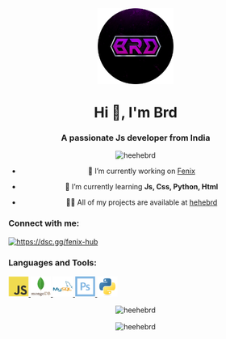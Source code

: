 <div align="center">
  <img align="center" width="150px" src="20231011_221107.png">
<h1 align="center">Hi 👋, I'm Brd</h1>
<h3 align="center">A passionate Js developer from India</h3>

<p align="center"> <img src="https://komarev.com/ghpvc/?username=heehebrd&label=Profile%20views&color=0e75b6&style=flat" alt="heehebrd" /> </p>

- 🔭 I’m currently working on [Fenix](https://dsc.gg/fenixx)

- 🌱 I’m currently learning **Js, Css, Python, Html**

- 👨‍💻 All of my projects are available at [hehebrd](https://hehebrd.vercel.app)

<h3 align="left">Connect with me:</h3>
<p align="left">
<a href="https://discord.gg/https://dsc.gg/fenix-hub" target="blank"><img align="center" src="https://raw.githubusercontent.com/rahuldkjain/github-profile-readme-generator/master/src/images/icons/Social/discord.svg" alt="https://dsc.gg/fenix-hub" height="30" width="40" /></a>
</p>

<h3 align="left">Languages and Tools:</h3>
<p align="left"> <a href="https://developer.mozilla.org/en-US/docs/Web/JavaScript" target="_blank" rel="noreferrer"> <img src="https://raw.githubusercontent.com/devicons/devicon/master/icons/javascript/javascript-original.svg" alt="javascript" width="40" height="40"/> </a> <a href="https://www.mongodb.com/" target="_blank" rel="noreferrer"> <img src="https://raw.githubusercontent.com/devicons/devicon/master/icons/mongodb/mongodb-original-wordmark.svg" alt="mongodb" width="40" height="40"/> </a> <a href="https://www.mysql.com/" target="_blank" rel="noreferrer"> <img src="https://raw.githubusercontent.com/devicons/devicon/master/icons/mysql/mysql-original-wordmark.svg" alt="mysql" width="40" height="40"/> </a> <a href="https://www.photoshop.com/en" target="_blank" rel="noreferrer"> <img src="https://raw.githubusercontent.com/devicons/devicon/master/icons/photoshop/photoshop-line.svg" alt="photoshop" width="40" height="40"/> </a> <a href="https://www.python.org" target="_blank" rel="noreferrer"> <img src="https://raw.githubusercontent.com/devicons/devicon/master/icons/python/python-original.svg" alt="python" width="40" height="40"/> </a> </p>

<p><img align="center" src="https://github-readme-stats.vercel.app/api/top-langs?username=heehebrd&show_icons=true&locale=en&layout=compact" alt="heehebrd" /></p>

<p><img align="center" src="https://github-readme-streak-stats.herokuapp.com/?user=heehebrd&" alt="heehebrd" /></p>
